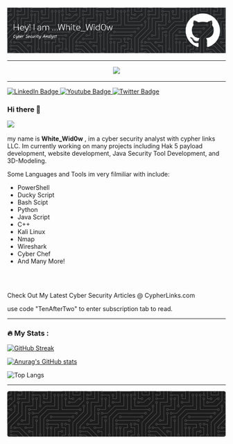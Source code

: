 
![Header](./github-header-image2.png)


---


<div id="header" align="center">
  <img src="https://media.giphy.com/media/M9gbBd9nbDrOTu1Mqx/giphy.gif" width="100"/>
</div>

---

  <div id="badges">
  <a href="https://www.linkedin.com/in/jacob-miller-05091928a/">
    <img src="https://img.shields.io/badge/LinkedIn-blue?style=for-the-badge&logo=linkedin&logoColor=white" alt="LinkedIn Badge"/>
  </a>
  <a href="https://www.youtube.com/">
    <img src="https://img.shields.io/badge/YouTube-red?style=for-the-badge&logo=youtube&logoColor=white" alt="Youtube Badge"/>
  </a>
  <a href="https://twitter.com/CypherLinksUS">
    <img src="https://img.shields.io/badge/Twitter-blue?style=for-the-badge&logo=twitter&logoColor=white" alt="Twitter Badge"/>
  </a>
</div>


### Hi there 👋





![](https://komarev.com/ghpvc/?username=Zen-ith1)




my name is **White_Wid0w** , im a cyber security analyst with cypher links LLC. Im currently working on many projects including Hak 5 payload development, website development, Java Security Tool Development, and 3D-Modeling.

Some Languages and Tools im very filmiliar with include: 

- PowerShell
- Ducky Script
- Bash Scipt
- Python
- Java Script
- C++
- Kali Linux
- Nmap
- Wireshark
- Cyber Chef
- And Many More!


<br>

<br>

Check Out My Latest Cyber Security Articles @ CypherLinks.com

use code "TenAfterTwo" to enter subscription tab to read.

---

### :fire: My Stats :

[![GitHub Streak](https://github-readme-streak-stats.herokuapp.com?user=Zen-ith1&date_format=M%20j%5B%2C%20Y%5D)](https://git.io/streak-stats)

[![Anurag's GitHub stats](https://github-readme-stats.vercel.app/api?username=Zen-ith1)](https://github.com/anuraghazra/github-readme-stats)

![Top Langs](https://github-readme-stats.vercel.app/api/top-langs/?username=Zen-ith1&size_weight=0.5&count_weight=0.5)

--- 

![Footer](./github-footer-image.png)


